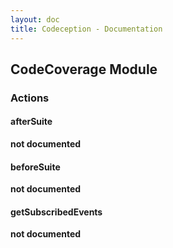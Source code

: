 ```yaml
---
layout: doc
title: Codeception - Documentation
---
```


## CodeCoverage Module

### Actions


#### afterSuite

__not documented__


#### beforeSuite

__not documented__


#### getSubscribedEvents

__not documented__

